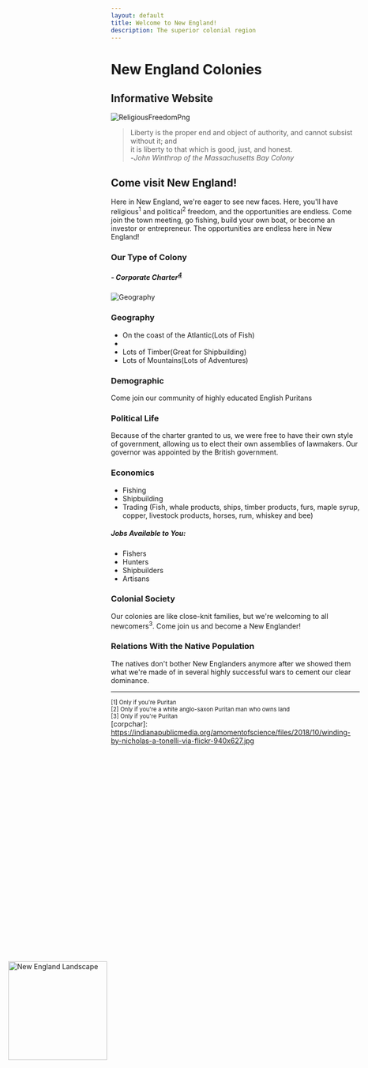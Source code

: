```yaml
---
layout: default
title: Welcome to New England!
description: The superior colonial region
---
```


# New England Colonies
## Informative Website

![ReligiousFreedomPng](https://i.ytimg.com/vi/IePvJ2Vlw2g/maxresdefault.jpg)
> Liberty is the proper end and object of authority, and cannot subsist without it; and  
> it is liberty to that which is good, just, and honest.  
>                                          -*John Winthrop of the Massachusetts Bay Colony*

## Come visit New England!
Here in New England, we're eager to see new faces. Here, you'll have religious<sup>1</sup> and political<sup>2</sup>
freedom, and the opportunities are endless. Come join the town meeting, go fishing, build your own boat, or become
an investor or entrepreneur. The opportunities are endless here in New England!



### Our Type of Colony
##### - Corporate Charter<sup>[4](corpchar)</sup>

![Geography](https://indianapublicmedia.org/amomentofscience/files/2018/10/winding-by-nicholas-a-tonelli-via-flickr-940x627.jpg)
### Geography
* On the coast of the Atlantic(Lots of Fish)
* <img src="https://indianapublicmedia.org/amomentofscience/files/2018/10/winding-by-nicholas-a-tonelli-via-flickr-940x627.jpg"
alt="New England Landscape" style="position: absolute; width: 200px; height: auto; top: 2000px; left: 20px;">    
* Lots of Timber(Great for Shipbuilding)
* Lots of Mountains(Lots of Adventures)



### Demographic
Come join our community of highly educated English Puritans

### Political Life
Because of the charter granted to us, we were free to have their own style of government, 
allowing us to elect their own assemblies of lawmakers. 
Our governor was appointed by the British government.

### Economics
* Fishing
* Shipbuilding
* Trading (Fish, whale products, ships, timber products, 
furs, maple syrup, copper, livestock products, horses, rum, whiskey and bee)

##### Jobs Available to You:
* Fishers
* Hunters
* Shipbuilders
* Artisans

### Colonial Society
Our colonies are like close-knit families, but we're welcoming to all newcomers<sup>3</sup>.
Come join us and become a New Englander!


### Relations With the Native Population
The natives don't bother New Englanders anymore after we showed them what we're made of in several highly
successful wars to cement our clear dominance.

<!-- Test Comment -->
***
<sup>[1] Only if you're Puritan</sup>  
<sup>[2] Only if you're a white anglo-saxon Puritan man who owns land</sup>  
<sup>[3] Only if you're Puritan</sup>  
[corpchar]: https://indianapublicmedia.org/amomentofscience/files/2018/10/winding-by-nicholas-a-tonelli-via-flickr-940x627.jpg
